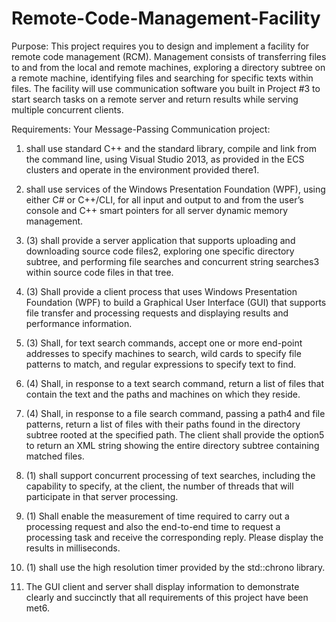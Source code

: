 # Remote-Code-Management-Facility

Purpose:
This project requires you to design and implement a facility for remote code management (RCM). Management consists of transferring files to and from the local and remote machines, exploring a directory subtree on a remote machine, identifying files and searching for specific texts within files. The facility will use communication software you built in Project #3 to start search tasks on a remote server and return results while serving multiple concurrent clients.

Requirements:
Your Message-Passing Communication project:

1. shall use standard C++ and the standard library, compile and link from the command line, using Visual Studio 2013, as provided in the ECS clusters and operate in the environment provided there1.

2. shall use services of the Windows Presentation Foundation (WPF), using either C# or C++/CLI, for all input and output to and from the user’s console and C++ smart pointers for all server dynamic memory management.

3. (3) shall provide a server application that supports uploading and downloading source code files2, exploring one specific directory subtree, and performing file searches and concurrent string searches3 within source code files in that tree.

4. (3) Shall provide a client process that uses Windows Presentation Foundation (WPF) to build a Graphical User Interface (GUI) that supports file transfer and processing requests and displaying results and performance information.

5. (3) Shall, for text search commands, accept one or more end-point addresses to specify machines to search, wild cards to specify file patterns to match, and regular expressions to specify text to find.

6. (4) Shall, in response to a text search command, return a list of files that contain the text and the paths and machines on which they reside.

7. (4) Shall, in response to a file search command, passing a path4 and file patterns, return a list of files with their paths found in the directory subtree rooted at the specified path. The client shall provide the option5 to return an XML string showing the entire directory subtree containing matched files.

8. (1) shall support concurrent processing of text searches, including the capability to specify, at the client, the number of threads that will participate in that server processing.

9. (1) Shall enable the measurement of time required to carry out a processing request and also the end-to-end time to request a processing task and receive the corresponding reply. Please display the results in milliseconds.

10. (1) shall use the high resolution timer provided by the std::chrono library.

11. The GUI client and server shall display information to demonstrate clearly and succinctly that all requirements of this project have been met6.

